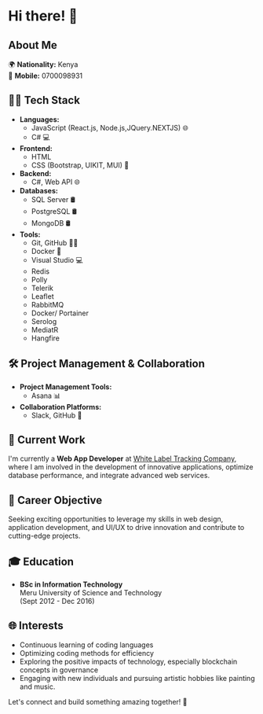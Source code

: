 # Hi there! 👋



## About Me

🌍 **Nationality:** Kenya  
📱 **Mobile:** 0700098931  
 

## 👨‍💻 Tech Stack

- **Languages:** 
  - JavaScript (React.js, Node.js,JQuery.NEXTJS) 🌐
  - C# 💻
- **Frontend:** 
  - HTML
  - CSS (Bootstrap, UIKIT, MUI) 🎨
- **Backend:** 
  - C#, Web API 🌐
- **Databases:** 
  - SQL Server 🛢️
  - PostgreSQL 🛢️
  - MongoDB 🛢️
- **Tools:** 
  - Git, GitHub 🧑‍💻
  - Docker 🐳
  - Visual Studio 💻
  - Redis
  - Polly
  - Telerik
  - Leaflet
  - RabbitMQ
  - Docker/ Portainer
  - Serolog
  - MediatR
  - Hangfire
    
    
  
## 🛠️ Project Management & Collaboration

- **Project Management Tools:**
  - Asana 📊
- **Collaboration Platforms:**
  - Slack, GitHub 💬

## 💼 Current Work

I'm currently a **Web App Developer** at [White Label Tracking Company]([https://companywebsite.com](https://www.whitelabeltracking.com/)), where I am involved in the development of innovative applications, optimize database performance, and integrate advanced web services.

## 🚀 Career Objective

Seeking exciting opportunities to leverage my skills in web design, application development, and UI/UX to drive innovation and contribute to cutting-edge projects.

## 🎓 Education

- **BSc in Information Technology**  
  Meru University of Science and Technology  
  (Sept 2012 - Dec 2016)

## 🌐 Interests

- Continuous learning of coding languages
- Optimizing coding methods for efficiency
- Exploring the positive impacts of technology, especially blockchain concepts in governance
- Engaging with new individuals and pursuing artistic hobbies like painting and music.

Let's connect and build something amazing together! 🌟
